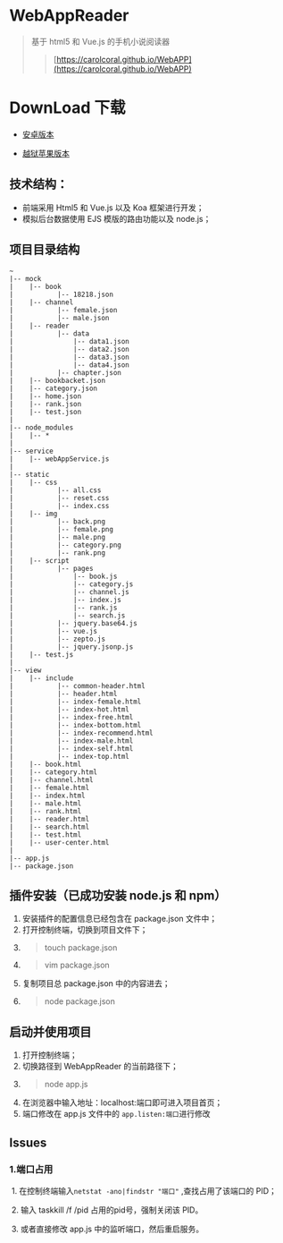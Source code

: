 # WebAppReader

> 基于 html5 和 Vue.js 的手机小说阅读器 
>> [https://carolcoral.github.io/WebAPP](https://carolcoral.github.io/WebAPP)

# DownLoad 下载

* [安卓版本](https://raw.githubusercontent.com/carolcoral/WebAPP/master/WebAppReader.apk)

* [越狱苹果版本](https://raw.githubusercontent.com/carolcoral/WebAPP/master/WebAppReader.ipa)

## 技术结构：
* 前端采用 Html5 和 Vue.js 以及 Koa 框架进行开发；
* 模拟后台数据使用 EJS 模版的路由功能以及 node.js；

## 项目目录结构
```
~
|-- mock
|    |-- book
|           |-- 18218.json
|    |-- channel
|           |-- female.json
|           |-- male.json
|    |-- reader
|           |-- data
|               |-- data1.json
|               |-- data2.json
|               |-- data3.json
|               |-- data4.json
|           |-- chapter.json
|    |-- bookbacket.json
|    |-- category.json
|    |-- home.json
|    |-- rank.json
|    |-- test.json
|
|-- node_modules
|    |-- *
|
|-- service
|    |-- webAppService.js
|
|-- static
|    |-- css
|           |-- all.css
|           |-- reset.css
|           |-- index.css
|    |-- img
|           |-- back.png
|           |-- female.png
|           |-- male.png
|           |-- category.png
|           |-- rank.png
|    |-- script
|           |-- pages
|               |-- book.js
|               |-- category.js
|               |-- channel.js
|               |-- index.js
|               |-- rank.js
|               |-- search.js
|           |-- jquery.base64.js
|           |-- vue.js
|           |-- zepto.js
|           |-- jquery.jsonp.js
|    |-- test.js
|
|-- view
|    |-- include
|           |-- common-header.html
|           |-- header.html
|           |-- index-female.html
|           |-- index-hot.html
|           |-- index-free.html
|           |-- index-bottom.html
|           |-- index-recommend.html
|           |-- index-male.html
|           |-- index-self.html
|           |-- index-top.html
|    |-- book.html
|    |-- category.html
|    |-- channel.html
|    |-- female.html
|    |-- index.html
|    |-- male.html
|    |-- rank.html
|    |-- reader.html
|    |-- search.html
|    |-- test.html
|    |-- user-center.html
|
|-- app.js
|-- package.json

```

## 插件安装（已成功安装 node.js 和 npm）
1. 安装插件的配置信息已经包含在 package.json 文件中；
2. 打开控制终端，切换到项目文件下；
3. >touch package.json
4. >vim package.json
5. 复制项目总 package.json 中的内容进去；
6. >node package.json

## 启动并使用项目
1. 打开控制终端；
2. 切换路径到 WebAppReader 的当前路径下；
3. >node app.js
4. 在浏览器中输入地址：localhost:端口即可进入项目首页；
5. 端口修改在 app.js 文件中的 <code>app.listen:端口</code>进行修改

## Issues
### 1.端口占用
  1. 在控制终端输入<code>netstat -ano|findstr "端口"</code> ,查找占用了该端口的 PID；
  
  2. 输入 taskkill /f /pid 占用的pid号，强制关闭该 PID。
  
  3. 或者直接修改 app.js 中的监听端口，然后重启服务。
